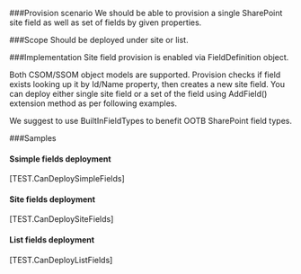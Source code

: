 ﻿<properties 
	  pageTitle="FieldDefinition" 
    pageName="FieldDefinition"
    parentPageId="12771"
/>

###Provision scenario
We should be able to provision a single SharePoint site field as well as set of fields by given properties.

###Scope
Should be deployed under site or list.

###Implementation
Site field provision is enabled via FieldDefinition object.

Both CSOM/SSOM object models are supported. Provision checks if field exists looking up it by Id/Name property, then creates a new site field. You can deploy either single site field or a set of the field using AddField() extension method as per following examples.

We suggest to use BuiltInFieldTypes to benefit OOTB SharePoint field types.

###Samples

#### Ssimple fields deployment
[TEST.CanDeploySimpleFields]

#### Site fields deployment
[TEST.CanDeploySiteFields]

#### List fields deployment
[TEST.CanDeployListFields]